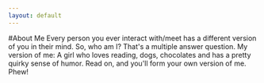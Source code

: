 ```yaml
---
layout: default
---
```


#About Me
Every person you ever interact with/meet has a different version of you in their mind. So, who am I? That's a multiple answer question. 
My version of me: A girl who loves reading, dogs, chocolates and has a pretty quirky sense of humor. Read on, and you'll form your own version of me. Phew!
